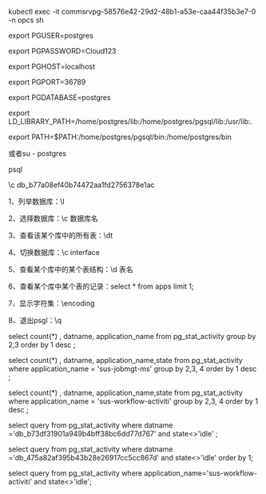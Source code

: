 kubectl exec -it commsrvpg-58576e42-29d2-48b1-a53e-caa44f35b3e7-0  -n  opcs sh

export PGUSER=postgres

export PGPASSWORD=Cloud123

export PGHOST=localhost

export PGPORT=36789

export PGDATABASE=postgres

export LD_LIBRARY_PATH=/home/postgres/lib:/home/postgres/pgsql/lib:/usr/lib:.

export PATH=$PATH:/home/postgres/pgsql/bin:/home/postgres/bin

或者su - postgres

psql



\c db_b77a08ef40b74472aa1fd2756378e1ac

1、列举数据库：\l

2、选择数据库：\c 数据库名

3、查看该某个库中的所有表：\dt

4、切换数据库：\c interface

5、查看某个库中的某个表结构：\d 表名

6、查看某个库中某个表的记录：select * from apps limit 1;

7、显示字符集：\encoding

8、退出psgl：\q



select count(*) , datname, application_name  from pg_stat_activity group by 2,3 order by 1 desc  ; 



select count(*) , datname, application_name,state from pg_stat_activity where application_name = 'sus-jobmgt-ms' group by 2,3, 4 order by 1 desc  ;



select count(*) , datname, application_name,state from pg_stat_activity where application_name = 'sus-workflow-activiti' group by 2,3, 4 order by 1 desc  ;



select query from pg_stat_activity where datname ='db_b73df31901a949b4bff38bc6dd77d767' and state<>'idle' ;



 select query from pg_stat_activity where datname ='db_475a82af395b43b28e26917cc5cc867d' and state<>'idle' order by 1;



 select query from pg_stat_activity where application_name='sus-workflow-activiti' and state<>'idle';
